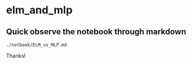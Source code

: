 # elm_and_mlp

## Quick observe the notebook through markdown

  ```./notbook/ELM_vs_MLP.md```
  
  Thanks! 

